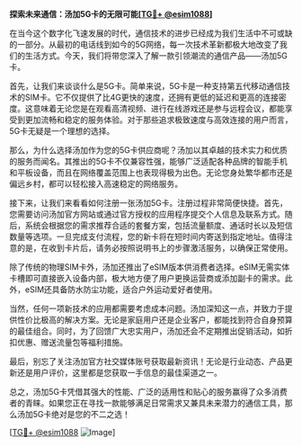 **探索未来通信：汤加5G卡的无限可能[[TG💪+ @esim1088](https://t.me/s/esim1088)]**

在当今这个数字化飞速发展的时代，通信技术的进步已经成为我们生活中不可或缺的一部分。从最初的电话线到如今的5G网络，每一次技术革新都极大地改变了我们的生活方式。今天，我们将带您深入了解一款引领潮流的通信产品——汤加5G卡。

首先，让我们来谈谈什么是5G卡。简单来说，5G卡是一种支持第五代移动通信技术的SIM卡。它不仅提供了比4G更快的速度，还拥有更低的延迟和更高的连接密度。这意味着无论您是在观看高清视频、进行在线游戏还是参与远程会议，都能享受到更加流畅和稳定的服务体验。对于那些追求极致速度与高效连接的用户而言，5G卡无疑是一个理想的选择。

那么，为什么选择汤加作为您的5G卡供应商呢？汤加以其卓越的技术实力和优质的服务而闻名。其推出的5G卡不仅兼容性强，能够广泛适配各种品牌的智能手机和平板设备，而且在网络覆盖范围上也表现得极为出色。无论您身处繁华都市还是偏远乡村，都可以轻松接入高速稳定的网络服务。

接下来，让我们来看看如何注册一张汤加5G卡。注册过程非常简便快捷。首先，您需要访问汤加官方网站或通过官方授权的应用程序提交个人信息及联系方式。随后，系统会根据您的需求推荐合适的套餐方案，包括流量额度、通话时长以及短信数量等选项。一旦完成支付流程，您的新卡将在短时间内寄送到指定地址。值得注意的是，在收到卡片后，请务必按照说明书上的步骤激活服务，以确保正常使用。

除了传统的物理SIM卡外，汤加还推出了eSIM版本供消费者选择。eSIM无需实体卡槽即可直接嵌入设备内部，极大地方便了用户更换运营商或添加副卡的需求。此外，eSIM还具备防水防尘功能，适合户外运动爱好者使用。

当然，任何一项新技术的应用都需要考虑成本问题。汤加深知这一点，并致力于提供性价比极高的解决方案。无论是家庭用户还是企业客户，都能找到符合自身预算的最佳组合。同时，为了回馈广大忠实用户，汤加还会不定期推出促销活动，如折扣优惠、赠送流量包等福利措施。

最后，别忘了关注汤加官方社交媒体账号获取最新资讯！无论是行业动态、产品更新还是用户评价，这里都是您获取一手信息的最佳渠道之一。

总之，汤加5G卡凭借其强大的性能、广泛的适用性和贴心的服务赢得了众多消费者的青睐。如果您正在寻找一款能够满足日常需求又兼具未来潜力的通信工具，那么汤加5G卡绝对是您的不二之选！

[[TG💪+ @esim1088](https://t.me/s/esim1088) ![Image](https://i.postimg.cc/4NQfJmqS/Snipaste-2025-05-13-00-14-12.png)]